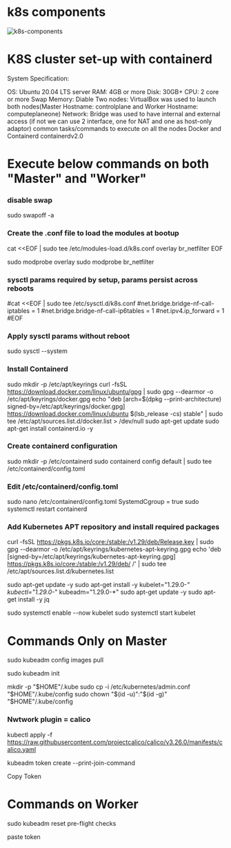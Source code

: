 # k8s components

![k8s-components](https://user-images.githubusercontent.com/108318918/218641410-1f708fdc-bab7-4eeb-aa5e-e0c2bb4c71e2.jpg)

# K8S cluster set-up with containerd
System Specification:

OS: Ubuntu 20.04 LTS server
RAM: 4GB or more
Disk: 30GB+
CPU: 2 core or more
Swap Memory: Diable
Two nodes: VirtualBox was used to launch both nodes(Master Hostname: controlplane and Worker Hostname: computeplaneone)
Network: Bridge was used to have internal and external access (if not we can use 2 interface, one for NAT and one as host-only adaptor)
common tasks/commands to execute on all the nodes
Docker and Containerd containerdv2.0

# Execute below commands on both "Master" and "Worker"
### disable swap
sudo swapoff -a

### Create the .conf file to load the modules at bootup
cat <<EOF | sudo tee /etc/modules-load.d/k8s.conf
overlay
br_netfilter
EOF

sudo modprobe overlay
sudo modprobe br_netfilter

### sysctl params required by setup, params persist across reboots
#cat <<EOF | sudo tee /etc/sysctl.d/k8s.conf
#net.bridge.bridge-nf-call-iptables  = 1
#net.bridge.bridge-nf-call-ip6tables = 1
#net.ipv4.ip_forward                 = 1
#EOF

### Apply sysctl params without reboot
sudo sysctl --system

### Install Containerd
sudo mkdir -p /etc/apt/keyrings
curl -fsSL https://download.docker.com/linux/ubuntu/gpg | sudo gpg --dearmor -o /etc/apt/keyrings/docker.gpg
echo "deb [arch=$(dpkg --print-architecture) signed-by=/etc/apt/keyrings/docker.gpg] https://download.docker.com/linux/ubuntu $(lsb_release -cs) stable" | sudo tee /etc/apt/sources.list.d/docker.list > /dev/null
sudo apt-get update
sudo apt-get install containerd.io -y

### Create containerd configuration
sudo mkdir -p /etc/containerd
sudo containerd config default | sudo tee /etc/containerd/config.toml

### Edit /etc/containerd/config.toml
sudo nano /etc/containerd/config.toml
SystemdCgroup = true
sudo systemctl restart containerd

### Add Kubernetes APT repository and install required packages
curl -fsSL https://pkgs.k8s.io/core:/stable:/v1.29/deb/Release.key | sudo gpg --dearmor -o /etc/apt/keyrings/kubernetes-apt-keyring.gpg
echo 'deb [signed-by=/etc/apt/keyrings/kubernetes-apt-keyring.gpg] https://pkgs.k8s.io/core:/stable:/v1.29/deb/ /' | sudo tee /etc/apt/sources.list.d/kubernetes.list

sudo apt-get update -y
sudo apt-get install -y kubelet="1.29.0-*" kubectl="1.29.0-*" kubeadm="1.29.0-*"
sudo apt-get update -y
sudo apt-get install -y jq

sudo systemctl enable --now kubelet
sudo systemctl start kubelet

# Commands Only on Master
sudo kubeadm config images pull

sudo kubeadm init

mkdir -p "$HOME"/.kube
sudo cp -i /etc/kubernetes/admin.conf "$HOME"/.kube/config
sudo chown "$(id -u)":"$(id -g)" "$HOME"/.kube/config

### Nwtwork plugin = calico
kubectl apply -f https://raw.githubusercontent.com/projectcalico/calico/v3.26.0/manifests/calico.yaml

kubeadm token create --print-join-command

Copy Token 


# Commands on Worker

sudo kubeadm reset pre-flight checks

paste token

